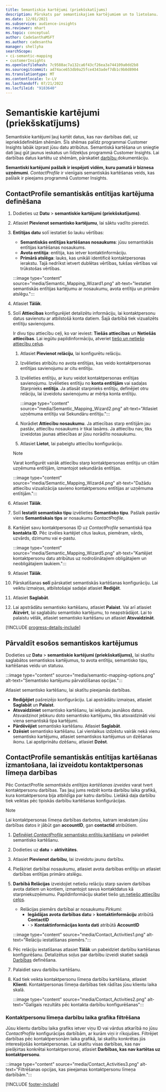 ```yaml
---
title: Semantiskie kartējumi (priekšskatījums)
description: Pārskats par semantiskajiem kartējumiem un to lietošanu.
ms.date: 12/01/2021
ms.subservice: audience-insights
ms.reviewer: mhart
ms.topic: conceptual
author: CadeSanthaMSFT
ms.author: cadesantha
manager: shellyha
searchScope:
- ci-semantic-mapping
- customerInsights
ms.openlocfilehash: 7c9588ac7a132ca6f43cf26ea3a744109a0dd2b8
ms.sourcegitcommit: ad74ace653db9a25fce4343adef7db1c9b0d8904
ms.translationtype: MT
ms.contentlocale: lv-LV
ms.lasthandoff: 07/21/2022
ms.locfileid: "9183640"
---
```

# <a name="semantic-mappings-preview"></a>Semantiskie kartējumi (priekšskatījums)

Semantiskie kartējumi ļauj kartēt datus, kas nav darbības dati, uz iepriekšdefinētām shēmām. Šīs shēmas palīdz programmai Customer Insights labāk izprast jūsu datu atribūtus. Semantiskā kartēšana un sniegtie dati ļauj gūt jaunus ieskatus un līdzekļus programmā Customer Insights. Lai darbības datus kartētu uz shēmām, pārskatiet [darbību ](activities.md) dokumentāciju.

**Semantiski kartējumi pašlaik ir iespējoti vidēm, kuru pamatā ir biznesa uzņēmumi**. *ContactProfile* ir vienīgais semantiskās kartēšanas veids, kas pašlaik ir pieejams programmā Customer Insights.

## <a name="define-a-contactprofile-semantic-entity-mapping"></a>ContactProfile semantiskās entītijas kartējuma definēšana

1. Dodieties uz **Datu** > **semantiskie kartējumi (priekšskatījums)**.

1. Atlasiet **Pievienot semantisko kartējumu**, lai sāktu vadīto pieredzi.

1. **Entītijas datu** solī iestatiet šo lauku vērtības:

   - **Semantiskās entītijas kartēšanas nosaukums**: jūsu semantiskās entītijas kartēšanas nosaukums.
   - **Avota entītija**: entītija, kas ietver kontaktinformāciju.
   - **Primārā atslēga**: lauks, kas unikāli identificē kontaktpersonas ierakstu. Tajā nedrīkst ietvert dublētas vērtības, tukšas vērtības vai trūkstošas vērtības.

   :::image type="content" source="media/Semantic_Mapping_Wizard1.png" alt-text="Iestatiet semantiskās entītijas kartējumu ar nosaukumu, avota entītiju un primāro atslēgu.":::

1. Atlasiet **Tālāk**.

1. Solī **Attiecības** konfigurējiet detalizētu informāciju, lai kontaktpersonu datus savienotu ar atbilstošā konta datiem. Šajā darbībā tiek vizualizēts entītiju savienojums.  

   Ir divu tipu attiecību ceļi, ko var ieviest: **Tiešās attiecības** un **Netiešās attiecības**. Lai iegūtu papildinformāciju, atveriet [tiešo un netiešo attiecību ceļus](relationships.md#relationship-paths).

   1. Atlasiet **Pievienot relāciju**, lai konfigurētu relāciju.
   1. Izvēlieties atribūtu no avota entītijas, kas veido kontaktpersonas entītijas savienojumu ar citu entītiju.
   1. Izvēlieties entītiju, ar kuru veidot kontaktpersonas entītijas savienojumu. Izvēlieties entītiju no **konta entītijām** vai sadaļas Starpnieks **entītija**. Ja atlasāt starpnieks entītiju, definējiet otru relāciju, lai izveidotu savienojumu ar mērķa konta entītiju.

      :::image type="content" source="media/Semantic_Mapping_Wizard2.png" alt-text="Atlasiet uzņēmuma entītiju vai Sekundāru entītiju.":::

   1. Norādiet **Attiecību nosaukumu**. Ja attiecības starp entītijām jau pastāv, attiecību nosaukums ir tikai lasāms. Ja attiecību nav, tiks izveidotas jaunas attiecības ar jūsu norādīto nosaukumu.
   1. Atlasiet **Lietot**, lai pabeigtu attiecību konfigurāciju.

   > [!NOTE]
   > Varat konfigurēt vairāk attiecību starp kontaktpersonas entītiju un citām uzņēmuma entītijām, izmantojot sekundārās entītijas.
   
     :::image type="content" source="media/Semantic_Mapping_Wizard4.png" alt-text="Dažādu attiecību vizualizācija savieno kontaktpersonu entītijas ar uzņēmuma entītijām.":::

1. Atlasiet **Tālāk**.

1. Solī **Iestatīt semantisko tipu** izvēlieties **Semantisko tipu**. Pašlaik pastāv viens **Semantiskais tips** ar nosaukumu *ContactProfile*.

1. Kartējiet savu kontaktpersonas ID uz *ContactProfile* semantiskā tipa **kontakta ID**. Pēc izvēles kartējiet citus laukus, piemēram, vārds, uzvārds, dzimumu vai e-pastu.

   :::image type="content" source="media/Semantic_Mapping_Wizard5.png" alt-text="Kartējiet kontaktpersonu datu atribūtus uz nodrošinātajiem obligātajiem un neobligātajiem laukiem.":::

1. Atlasiet **Tālāk**.

1. Pārskatīšanas **solī** pārskatiet semantiskās kartēšanas konfigurāciju. Lai veiktu izmaiņas, atbilstošajai sadaļai atlasiet **Rediģēt**.

1. Atlasiet **Saglabāt**.

1. Lai apstrādātu semantisko kartēšanu, atlasiet **Palaist**. Vai arī atlasiet **Aizvērt**, lai saglabātu semantisko kartējumu, to neapstrādājot. Lai to palaistu vēlāk, atlasiet semantisko kartēšanu un atlasiet **Atsvaidzināt**.

[!INCLUDE [progress-details-include](includes/progress-details-pane.md)]

## <a name="manage-existing-semantic-mappings"></a>Pārvaldīt esošos semantiskos kartējumus

Dodieties uz **Datu** > **semantiskie kartējumi (priekšskatījums),** lai skatītu saglabātos semantiskos kartējumus, to avota entītiju, semantisko tipu, kartēšanas veidu un statusu.

:::image type="content" source="media/semantic-mapping-options.png" alt-text="Semantisko kartējumu pārvaldīšanas opcijas.":::

Atlasiet semantisko kartēšanu, lai skatītu pieejamās darbības.
- **Rediģējiet** pašreizējo konfigurāciju. Lai apstrādātu izmaiņas, atlasiet **Saglabāt** un **Palaist**.
- **Atsvaidziniet** semantisko kartēšanu, lai iekļautu jaunākos datus. Atsvaidzinot jebkuru doto semantisko kartējumu, tiks atsvaidzināti visi viena semantiskā tipa kartējumi.
- **Pārdēvējiet** semantisko kartēšanu. Atlasiet **Saglabāt**.
- **Dzēsiet** semantisko kartēšanu. Lai vienlaikus izdzēstu vairāk nekā vienu semantisko kartējumu, atlasiet semantiskos kartējumus un dzēšanas ikonu. Lai apstiprinātu dzēšanu, atlasiet **Dzēst**.

## <a name="use-a-contactprofile-semantic-entity-mapping-to-create-contact-level-activities"></a>ContactProfile semantiskās entītijas kartēšanas izmantošana, lai izveidotu kontaktpersonas līmeņa darbības

Pēc ContactProfile *semantiskās entītijas kartēšanas izveides* varat tvert kontaktpersonu darbības. Tas ļauj jums redzēt konta darbību laika grafikā, kura kontaktpersona bija atbildīga par katru darbību. Lielākā daļa darbību tiek veiktas pēc tipiskās darbību kartēšanas konfigurācijas.

   > [!NOTE]
   > Lai kontaktpersonas līmeņa darbības darbotos, katram ierakstam jūsu darbības datos ir jābūt gan **accountID**, gan **contactid** atribūtiem.

1. [Definējiet *ContactProfile* semantisko entītiju kartēšanu](#define-a-contactprofile-semantic-entity-mapping) un palaidiet semantisko kartēšanu.

1. Dodieties uz **datu** > **aktivitātes**.

1. Atlasiet **Pievienot darbību**, lai izveidotu jaunu darbību.

1. Piešķiriet darbībai nosaukumu, atlasiet avota darbības entītiju un atlasiet darbības entītijas primāro atslēgu.

1. **Darbībā Relācijas** izveidojiet netiešu relāciju starp saviem darbības avota datiem un kontiem, izmantojot savus kontaktdatus kā starpniekuzņēmumu. Papildinformāciju skatiet tiešo [un netiešo attiecību ceļos](relationships.md#relationship-paths).
   - Relācijas piemērs darbībai ar nosaukumu *Pirkumi*:
      - **Iegādājas avota darbības datu** > **kontaktinformāciju** atribūtā **ContactID**
      - **·** > **Kontaktinformācijas konta dati** atribūtā **AccountID**

   :::image type="content" source="media/Contact_Activities1.png" alt-text="Relāciju iestatīšanas piemērs.":::

1. Pēc relāciju iestatīšanas atlasiet **Tālāk** un pabeidziet darbību kartēšanas konfigurēšanu. Detalizētus soļus par darbību izveidi skatiet sadaļā [Darbības](activities.md) definēšana.

1. Palaidiet savu darbību kartēšanu.

1. Kad tiek veikta kontaktpersonu līmeņa darbību kartēšana, atlasiet **Klienti**. Kontaktpersonas līmeņa darbības tiek rādītas jūsu klientu laika skalā.

   :::image type="content" source="media/Contact_Activities2.png" alt-text="Galīgais rezultāts pēc kontakta darbību konfigurēšanas":::

### <a name="contact-level-activity-timeline-filtering"></a>Kontaktpersonu līmeņa darbību laika grafika filtrēšana

Jūsu klientu darbību laika grafiks ietver viņu ID vai vārdus atkarībā no jūsu *ContactProfile* konfigurācijas darbībām, ar kurām viņi ir rīkojušies. Filtrējiet darbības pēc kontaktpersonām laika grafikā, lai skatītu konkrētas jūs interesējošās kontaktpersonas. Lai skatītu visas darbības, kas nav piešķirtas konkrētai kontaktpersonai, atlasiet **Darbības, kas nav kartētas uz kontaktpersonu**.

:::image type="content" source="media/Contact_Activities3.png" alt-text="Filtrēšanas opcijas, kas pieejamas kontaktpersonu līmeņa darbībām.":::

[!INCLUDE [footer-include](includes/footer-banner.md)]
